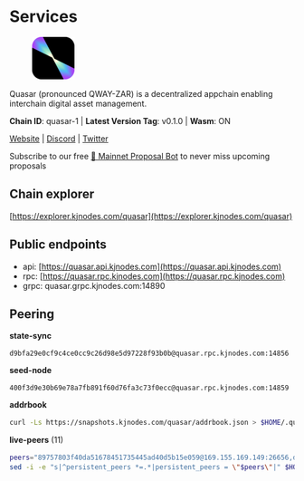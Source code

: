 # Services

<figure><img src="https://raw.githubusercontent.com/kj89/cosmos-images/main/logos/quasar.png" alt=""><figcaption></figcaption></figure>

Quasar (pronounced QWAY-ZAR) is a decentralized  appchain enabling interchain digital asset management.

**Chain ID**: quasar-1 | **Latest Version Tag**: v0.1.0 | **Wasm**: ON

[Website](https://www.quasar.fi) | [Discord](https://discord.gg/quasarfi) | [Twitter](https://twitter.com/QuasarFi)



Subscribe to our free [🤖 Mainnet Proposal Bot](https://t.me/kjnodes_proposal_bot) to never miss upcoming proposals


## Chain explorer
[https://explorer.kjnodes.com/quasar](https://explorer.kjnodes.com/quasar)

## Public endpoints

* api: [https://quasar.api.kjnodes.com](https://quasar.api.kjnodes.com)
* rpc: [https://quasar.rpc.kjnodes.com](https://quasar.rpc.kjnodes.com)
* grpc: quasar.grpc.kjnodes.com:14890

## Peering

**state-sync**

```text
d9bfa29e0cf9c4ce0cc9c26d98e5d97228f93b0b@quasar.rpc.kjnodes.com:14856
```

**seed-node**

```text
400f3d9e30b69e78a7fb891f60d76fa3c73f0ecc@quasar.rpc.kjnodes.com:14859
```

**addrbook**
```bash
curl -Ls https://snapshots.kjnodes.com/quasar/addrbook.json > $HOME/.quasarnode/config/addrbook.json
```

**live-peers** (11)
```bash
peers="89757803f40da51678451735445ad40d5b15e059@169.155.169.149:26656,d2247f7b919f0781c90ee61958d7044665a22d38@169.155.169.84:26656,771659b9205187f9094f894c65d29effa79fdd2c@18.156.191.84:26656,a40e1d5f63fad9e14edb9c95458b27f3c1de858c@116.203.236.246:26618,8688b59432d98b6ded8bed01c3c29d4892ae6e4f@38.146.3.149:18256,6cceba286b498d4a1931f85e35ea0fa433373057@169.155.170.222:26656,367d65ece0aafd9b46e15b9dd58fe319d7d29550@143.198.172.109:26656,97e4468ac589eac505a800411c635b14511a61bb@134.65.195.240:26656,8f74699ec25e0ab5a60911e21135a9a330da8399@50.18.180.161:26656,5a111b281852be31838ecf1202e59981e618355e@89.116.31.95:18256,d9bfa29e0cf9c4ce0cc9c26d98e5d97228f93b0b@65.109.88.38:14856"
sed -i -e "s|^persistent_peers *=.*|persistent_peers = \"$peers\"|" $HOME/.quasarnode/config/config.toml
```
